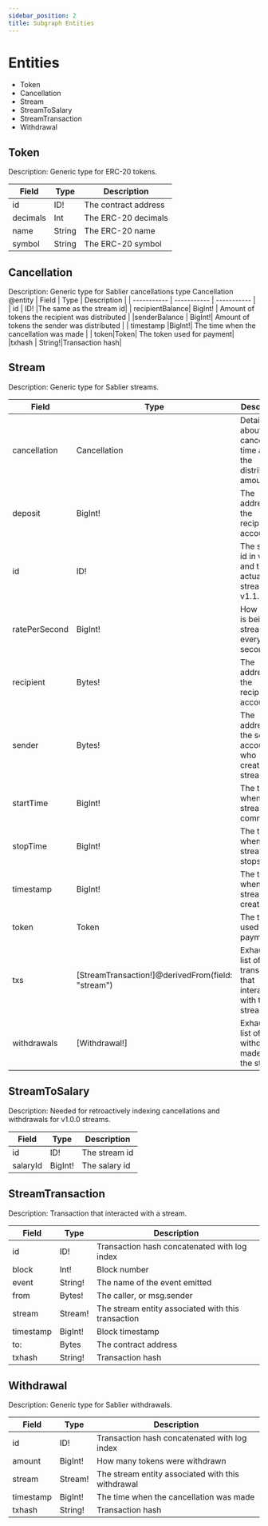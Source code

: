 ```yaml
---
sidebar_position: 2
title: Subgraph Entities
---
```


# Entities
- Token
- Cancellation
- Stream
- StreamToSalary
- StreamTransaction
- Withdrawal

##  Token
Description: Generic type for ERC-20 tokens.

| Field | Type | Description |
| ----------- | ----------- | ----------- |
| id | ID! | The contract address |
| decimals | Int | The ERC-20 decimals |
| name | String | The ERC-20 name |
| symbol | String | The ERC-20 symbol |

##   Cancellation
Description: Generic type for Sablier cancellations type Cancellation @entity
| Field | Type | Description |
| ----------- | ----------- | ----------- |
| id | ID! |The same as the stream id|
|  recipientBalance|  BigInt! | Amount of tokens the recipient was distributed |
|senderBalance  | BigInt!|   Amount of tokens the sender was distributed |
| timestamp |BigInt!| The time when the cancellation was made |
| token|Token| The token used for payment|
|txhash |  String!|Transaction hash|
   
##  Stream
Description: Generic type for Sablier streams.

| Field | Type | Description |
| ----------- | ----------- | ----------- |
| cancellation | Cancellation |Details about cancellation time and the distributed amounts  |
|deposit  |BigInt!|The address of the recipient account|
| id | ID!| The salary id in v1.0.0 and the actual stream id in v1.1.0|
|  ratePerSecond |  BigInt! |   How much is being streamed every second|
|recipient|  Bytes!|The address of the recipient account|
|sender|Bytes!| The address of the sender account, who created the streamed|
| startTime|BigInt!|  The time when the stream commences|
|stopTime|BigInt!|  The time when the stream stops|
|timestamp |  BigInt!|The time when the stream was created|
|token |   Token | The token used for payment|
| txs|[StreamTransaction!]@derivedFrom(field: "stream")|  Exhaustive list of all transactions that interacted with the stream|
|withdrawals|   [Withdrawal!] |Exhaustive list of all withdrawals made from the stream|
 
   
##  StreamToSalary
Description: Needed for retroactively indexing cancellations and withdrawals for v1.0.0 streams.

| Field | Type | Description |
| ----------- | ----------- | ----------- |
| id| ID!|  The stream id |
|salaryId | BigInt! |  The salary id|

##  StreamTransaction
Description: Transaction that interacted with a stream.

| Field | Type | Description |
| ----------- | ----------- | ----------- |
| id | ID! | Transaction hash concatenated with log index|
| block |  Int! | Block number |
| event |  String! |  The name of the event emitted |
|  from | Bytes!  |  The caller, or msg.sender|
|stream | Stream! |  The stream entity associated with this transaction|
|timestamp| BigInt!| Block timestamp|
|to:|Bytes|  The contract address | 
|  txhash | String!| Transaction hash |

##   Withdrawal
Description: Generic type for Sablier withdrawals.

| Field | Type | Description |
| ----------- | ----------- | ----------- |
| id | ID! | Transaction hash concatenated with log index|
| amount |BigInt!  | How many tokens were withdrawn|
| stream  | Stream! |   The stream entity associated with this withdrawal|
|  timestamp | BigInt! | The time when the cancellation was made |
|txhash |  String!|Transaction hash|


